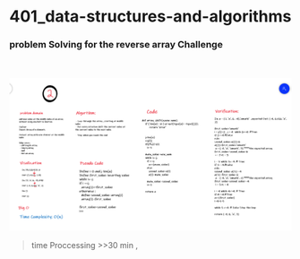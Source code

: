 # 401_data-structures-and-algorithms

### problem Solving for the reverse array Challenge

<br><br>
![whiteBoard](../imgs/insertshiftarray.png)

> time Proccessing >>30 min ,
